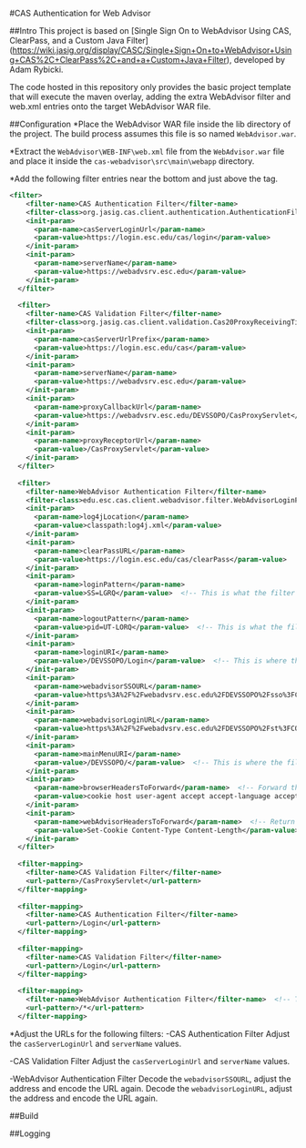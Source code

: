 #CAS Authentication for Web Advisor

##Intro
This project is based on [Single Sign On to WebAdvisor Using CAS, ClearPass, and a Custom Java Filter]
(https://wiki.jasig.org/display/CASC/Single+Sign+On+to+WebAdvisor+Using+CAS%2C+ClearPass%2C+and+a+Custom+Java+Filter), 
developed by Adam Rybicki. 

The code hosted in this repository only provides the basic project template that will execute the maven 
overlay, adding the extra WebAdvisor filter and web.xml entries onto the target WebAdvisor WAR file. 

##Configuration
*Place the WebAdvisor WAR file inside the lib directory of the project. The build process assumes 
this file is so named `WebAdvisor.war`. 

*Extract the `WebAdvisor\WEB-INF\web.xml` file from the `WebAdvisor.war` file and place it inside the 
`cas-webadvisor\src\main\webapp` directory. 

*Add the following filter entries near the bottom and just above the </web-app> tag.

```xml
<filter>
    <filter-name>CAS Authentication Filter</filter-name>
    <filter-class>org.jasig.cas.client.authentication.AuthenticationFilter</filter-class>
    <init-param>
      <param-name>casServerLoginUrl</param-name>
      <param-value>https://login.esc.edu/cas/login</param-value>
    </init-param>
    <init-param>
      <param-name>serverName</param-name>
      <param-value>https://webadvsrv.esc.edu</param-value>
    </init-param>
  </filter>
   
  <filter>
    <filter-name>CAS Validation Filter</filter-name>
    <filter-class>org.jasig.cas.client.validation.Cas20ProxyReceivingTicketValidationFilter</filter-class>
    <init-param>
      <param-name>casServerUrlPrefix</param-name>
      <param-value>https://login.esc.edu/cas</param-value>
    </init-param>
    <init-param>
      <param-name>serverName</param-name>
      <param-value>https://webadvsrv.esc.edu</param-value>
    </init-param>
    <init-param>
      <param-name>proxyCallbackUrl</param-name>
      <param-value>https://webadvsrv.esc.edu/DEVSSOPO/CasProxyServlet</param-value>
    </init-param>
    <init-param>
      <param-name>proxyReceptorUrl</param-name>
      <param-value>/CasProxyServlet</param-value>
    </init-param>
  </filter>
   
  <filter>
    <filter-name>WebAdvisor Authentication Filter</filter-name>
    <filter-class>edu.esc.cas.client.webadvisor.filter.WebAdvisorLoginFilter</filter-class>
    <init-param>
      <param-name>log4jLocation</param-name>
      <param-value>classpath:log4j.xml</param-value>
    </init-param>
    <init-param>
      <param-name>clearPassURL</param-name>
      <param-value>https://login.esc.edu/cas/clearPass</param-value>
    </init-param>
    <init-param>
      <param-name>loginPattern</param-name>
      <param-value>SS=LGRQ</param-value>  <!-- This is what the filter uses to trigger redirect to CAS authentication -->
    </init-param>
    <init-param>
      <param-name>logoutPattern</param-name>
      <param-value>pid=UT-LORQ</param-value>  <!-- This is what the filter uses to trigger removal of CAS assertion -->
    </init-param>
    <init-param>
      <param-name>loginURI</param-name>
      <param-value>/DEVSSOPO/Login</param-value>  <!-- This is where the filter redirects to to perform authentication -->
    </init-param>
    <init-param>
      <param-name>webadvisorSSOURL</param-name>
      <param-value>https%3A%2F%2Fwebadvsrv.esc.edu%2FDEVSSOPO%2Fsso%3FCONSTITUENCY%3DWBST%26type%3DP%26pid%3DST-XWESTGRADE</param-value>  <!-- This is the endpoint to which the request for user's SSO token will be sent -->
    </init-param>
    <init-param>
      <param-name>webadvisorLoginURL</param-name>
      <param-value>https%3A%2F%2Fwebadvsrv.esc.edu%2FDEVSSOPO%2Fst%3FCONSTITUENCY%3DWBST%26type%3DP%26pid%3DST-XWESTGRADE</param-value>  <!-- This is where the SSO token will be sent for authentication -->
    </init-param>
    <init-param>
      <param-name>mainMenuURI</param-name>
      <param-value>/DEVSSOPO/</param-value>  <!-- This is where the filter redirects to after WebAdvisor login -->
    </init-param>
    <init-param>
      <param-name>browserHeadersToForward</param-name>  <!-- Forward these HTTP headers with the WebAdvisor login -->
      <param-value>cookie host user-agent accept accept-language accept-encoding accept-charset</param-value>
    </init-param>
    <init-param>
      <param-name>webAdvisorHeadersToForward</param-name>  <!-- Return these WebAdvisor HTTP headers after authentication -->
      <param-value>Set-Cookie Content-Type Content-Length</param-value>
    </init-param>
  </filter>
   
  <filter-mapping>
    <filter-name>CAS Validation Filter</filter-name>
    <url-pattern>/CasProxyServlet</url-pattern>
  </filter-mapping>
 
  <filter-mapping>
    <filter-name>CAS Authentication Filter</filter-name>
    <url-pattern>/Login</url-pattern>
  </filter-mapping>
   
  <filter-mapping>
    <filter-name>CAS Validation Filter</filter-name>
    <url-pattern>/Login</url-pattern>
  </filter-mapping>
   
  <filter-mapping>
    <filter-name>WebAdvisor Authentication Filter</filter-name>  <!-- This filter must come AFTER the Jasig CAS Client filters above -->
    <url-pattern>/*</url-pattern>
  </filter-mapping>

```

*Adjust the URLs for the following filters:
-CAS Authentication Filter
Adjust the `casServerLoginUrl` and `serverName` values.

-CAS Validation Filter
Adjust the `casServerLoginUrl` and `serverName` values.

-WebAdvisor Authentication Filter
Decode the `webadvisorSSOURL`, adjust the address and encode the URL again.
Decode the `webadvisorLoginURL`, adjust the address and encode the URL again.


##Build

##Logging
